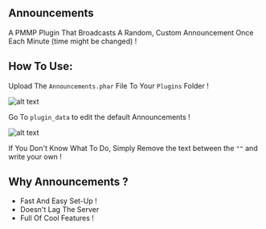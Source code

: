 ## Announcements
A PMMP Plugin That Broadcasts A Random, Custom Announcement Once Each Minute (time might be changed)  !

## How To Use:

Upload The `Announcements.phar` File To Your `Plugins` Folder !

![alt text](https://cdn.discordapp.com/attachments/736016965956665444/844664085949972530/20210519_205316.jpg)

Go To `plugin_data` to edit the default Announcements !

![alt text](https://cdn.discordapp.com/attachments/736016965956665444/844664086478061568/20210519_205256.jpg)

If You Don't Know What To Do, Simply Remove the text between the `""` and write your own !

## Why Announcements ?

- Fast And Easy Set-Up !
- Doesn't Lag The Server
- Full Of Cool Features !
